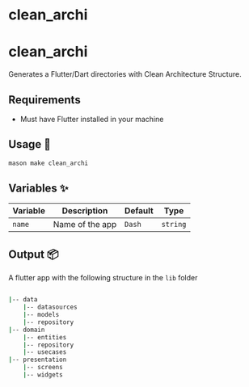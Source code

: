 # clean_archi

# clean_archi

Generates a Flutter/Dart directories with Clean Architecture Structure.

## Requirements

- Must have Flutter installed in your machine
## Usage 🚀

```sh
mason make clean_archi
```

## Variables ✨

| Variable        | Description                | Default                                        | Type     |
| --------------- | -------------------------- | ---------                                      | -------- |
| `name`          | Name of the app            | `Dash`                                    | `string` |

## Output 📦

A flutter app with the following structure in the ```lib``` folder

```sh

|-- data
    |-- datasources
    |-- models
    |-- repository
|-- domain
    |-- entities
    |-- repository
    |-- usecases
|-- presentation
    |-- screens
    |-- widgets
    